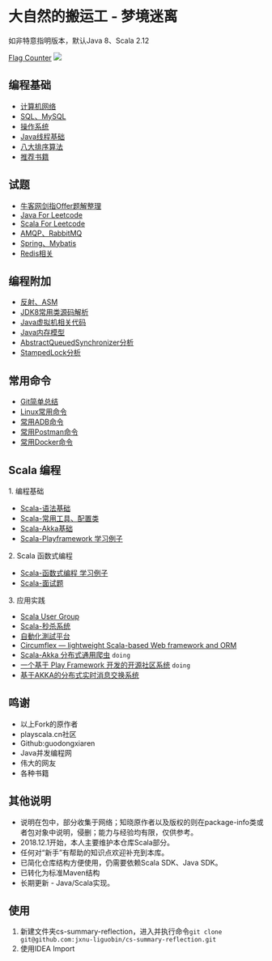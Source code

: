 大自然的搬运工 - 梦境迷离
===

如非特意指明版本，默认Java 8、Scala 2.12

[Flag Counter](http://s04.flagcounter.com/more/blcV)
![](https://s04.flagcounter.com/count2/blcV/bg_FFFFFF/txt_000000/border_CCCCCC/columns_2/maxflags_12/viewers_0/labels_0/pageviews_0/flags_0/percent_0/")

编程基础
---
- [计算机网络](https://github.com/jxnu-liguobin/cs-summary-reflection/blob/master/src/main/java/cn/edu/jxnu/questions/Network.md)
- [SQL、MySQL](https://github.com/jxnu-liguobin/cs-summary-reflection/blob/master/src/main/java/cn/edu/jxnu/questions/MySQL.md)
- [操作系统](https://github.com/jxnu-liguobin/cs-summary-reflection/blob/master/src/main/java/cn/edu/jxnu/questions/OS.md)
- [Java线程基础](https://github.com/jxnu-liguobin/cs-summary-reflection/blob/master/src/main/java/cn/edu/jxnu/questions/Threads.md)
- [八大排序算法](https://github.com/jxnu-liguobin/cs-summary-reflection/blob/master/src/main/java/cn/edu/jxnu/questions/Sort.md)
- [推荐书籍](https://github.com/jxnu-liguobin/cs-summary-reflection/blob/master/src/main/java/cn/edu/jxnu/recommendbooks/JavaBooks.md)

试题
---
- [牛客网剑指Offer题解整理](https://github.com/jxnu-liguobin/cs-summary-reflection/blob/master/src/main/java/cn/edu/jxnu/questions/JianZhiOffer.md)
- [Java For Leetcode](https://github.com/jxnu-liguobin/cs-summary-reflection/blob/master/src/main/java/cn/edu/jxnu/leetcode)
- [Scala For Leetcode](https://github.com/jxnu-liguobin/cs-summary-reflection/blob/master/src/main/java/cn/edu/jxnu/leetcode/scala) 
- [AMQP、RabbitMQ](https://github.com/jxnu-liguobin/cs-summary-reflection/blob/master/src/main/java/cn/edu/jxnu/questions/MQ.md)
- [Spring、Mybatis](https://github.com/jxnu-liguobin/cs-summary-reflection/blob/master/src/main/java/cn/edu/jxnu/questions/SSM.md)
- [Redis相关](https://github.com/jxnu-liguobin/cs-summary-reflection/blob/master/src/main/java/cn/edu/jxnu/questions/Redis.md)

编程附加
---
- [反射、ASM](https://github.com/jxnu-liguobin/cs-summary-reflection/blob/master/src/main/java/cn/edu/jxnu/questions/ASM.md)
- [JDK8常用类源码解析](https://github.com/jxnu-liguobin/cs-summary-reflection/blob/master/src/main/java/cn/edu/jxnu/sourcecode/sourcecode.md)
- [Java虚拟机相关代码](https://github.com/jxnu-liguobin/cs-summary-reflection/blob/master/src/main/java/cn/edu/jxnu/questions/JVM.md)
- [Java内存模型](https://github.com/jxnu-liguobin/cs-summary-reflection/blob/master/src/main/java/cn/edu/jxnu/questions/JMM.md)
- [AbstractQueuedSynchronizer分析](https://github.com/jxnu-liguobin/cs-summary-reflection/blob/master/src/main/java/cn/edu/jxnu/questions/AQS.md)
- [StampedLock分析](https://github.com/jxnu-liguobin/cs-summary-reflection/blob/master/src/main/java/cn/edu/jxnu/questions/StampedLock.md)

常用命令
---
- [Git简单总结](https://github.com/jxnu-liguobin/cs-summary-reflection/blob/master/src/main/java/cn/edu/jxnu/questions/Git.md)
- [Linux常用命令](https://github.com/jxnu-liguobin/cs-summary-reflection/blob/master/src/main/java/cn/edu/jxnu/questions/Linux.md)
- [常用ADB命令](https://github.com/jxnu-liguobin/cs-summary-reflection/blob/master/src/main/java/cn/edu/jxnu/autoTest/ADB.md)
- [常用Postman命令](https://github.com/jxnu-liguobin/cs-summary-reflection/blob/master/src/main/java/cn/edu/jxnu/autoTest/Postman.md)
- [常用Docker命令](https://github.com/jxnu-liguobin/cs-summary-reflection/blob/master/src/main/java/cn/edu/jxnu/questions/Docker.md)

Scala 编程
---
1\. 编程基础
- [Scala-语法基础](https://github.com/jxnu-liguobin/cs-summary-reflection/blob/master/src/main/java/cn/edu/jxnu/scala/ScalaBasic.md)
- [Scala-常用工具、配置类](https://github.com/jxnu-liguobin/cs-summary-reflection/blob/master/src/main/java/cn/edu/jxnu/scala/ScalaUtil.md)
- [Scala-Akka基础](https://github.com/jxnu-liguobin/cs-summary-reflection/blob/master/src/main/java/cn/edu/jxnu/scala/ScalaAkkaBasic.md)
- [Scala-Playframework 学习例子](https://github.com/jxnu-liguobin/scala-play-learn)

2\. Scala 函数式编程
- [Scala-函数式编程 学习例子](https://github.com/jxnu-liguobin/cs-summary-reflection/tree/master/src/main/java/cn/edu/jxnu/scala/fb/Scalafb.md)
- [Scala-面试题](https://github.com/jxnu-liguobin/cs-summary-reflection/blob/master/src/main/java/cn/edu/jxnu/questions/ScalaQuestions.md)

3\. 应用实践
- [Scala User Group](https://github.com/CSUG/csug)
- [Scala-秒杀系统](https://github.com/jxnu-liguobin/SpringBoot-SecKill-Scala)
- [自動化測試平台](https://github.com/LightSwordSpringBoot/lightsword)
- [Circumflex — lightweight Scala-based Web framework and ORM](https://github.com/inca/circumflex)
- [Scala-Akka 分布式通用爬虫](https://github.com/jxnu-liguobin/scala-akka-crawler) ```doing```
- [一个基于 Play Framework 开发的开源社区系统](https://github.com/playcommunity/play-community) ```doing```
- [基于AKKA的分布式实时消息交换系统](https://github.com/goodrain/realtime-message-system)

鸣谢
---
* 以上Fork的原作者
* playscala.cn社区
* Github:guodongxiaren
* Java并发编程网
* 伟大的网友
* 各种书籍

其他说明
---
* 说明在包中，部分收集于网络；知晓原作者以及版权的则在package-info类或者包对象中说明，侵删；能力与经验均有限，仅供参考。
* 2018.12.1开始，本人主要维护本仓库Scala部分。 
* 任何对“新手”有帮助的知识点欢迎补充到本库。
* 已简化仓库结构方便使用，仍需要依赖Scala SDK、Java SDK。
* 已转化为标准Maven结构
* 长期更新 - Java/Scala实现。

使用
---
1. 新建文件夹cs-summary-reflection，进入并执行命令```git clone git@github.com:jxnu-liguobin/cs-summary-reflection.git```
2. 使用IDEA Import

